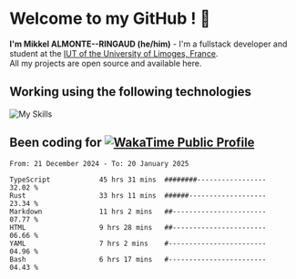 # Welcome to my GitHub ! 🌃

**I'm Mikkel ALMONTE--RINGAUD (he/him)** - I'm a fullstack developer and student at the [IUT of the University of Limoges, France](https://iut.unilim.fr). \
All my projects are open source and available here.

## Working using the following technologies

![My Skills](https://skillicons.dev/icons?i=solidjs,pnpm,nodejs,ts,js,vercel,netlify,html,css,rust,astro,git,vue,md,electron,figma,github,bash,bun,cloudflare,py,tailwind,nginx,npm,tauri,vite,zig,yarn,windicss,dart,flutter,kotlin&theme=dark)

## Been coding for [![WakaTime Public Profile](https://wakatime.com/badge/user/0839e595-e07a-435c-8d59-ed95f2a3d6dd.svg?style=flat-square)](https://wakatime.com/@0839e595-e07a-435c-8d59-ed95f2a3d6dd)

<!--START_SECTION:waka-->

```plain
From: 21 December 2024 - To: 20 January 2025

TypeScript            45 hrs 31 mins  ########-----------------   32.02 %
Rust                  33 hrs 11 mins  ######-------------------   23.34 %
Markdown              11 hrs 2 mins   ##-----------------------   07.77 %
HTML                  9 hrs 28 mins   ##-----------------------   06.66 %
YAML                  7 hrs 2 mins    #------------------------   04.96 %
Bash                  6 hrs 17 mins   #------------------------   04.43 %
```

<!--END_SECTION:waka-->
